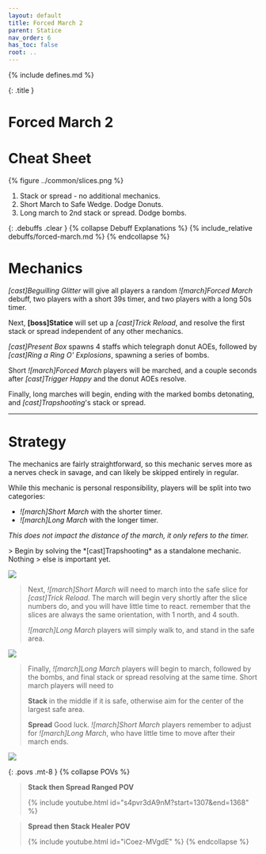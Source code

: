 ```yaml
---
layout: default
title: Forced March 2
parent: Statice
nav_order: 6
has_toc: false
root: ..
---
```


{% include defines.md %}

{: .title }
# Forced March 2

# Cheat Sheet

{% figure ../common/slices.png %}

1. Stack or spread - no additional mechanics.
2. Short March to Safe Wedge. Dodge Donuts.
3. Long march to 2nd stack or spread. Dodge bombs.

{: .debuffs .clear }
{% collapse Debuff Explanations %}
{% include_relative debuffs/forced-march.md %}
{% endcollapse %}

# Mechanics

*[cast]Beguilling Glitter* will give all players a random *![march]Forced March*
 debuff, two players with a short 39s timer, and two players with a long 50s timer.

Next, **[boss]Statice** will set up a *[cast]Trick Reload*, and resolve the
first stack or spread independent of any other mechanics.

*[cast]Present Box* spawns 4 staffs which telegraph donut AOEs, followed by
*[cast]Ring a Ring O' Explosions*, spawning a series of bombs.

Short *![march]Forced March* players will be marched, and a couple seconds after
*[cast]Trigger Happy* and the donut AOEs resolve.

Finally, long marches will begin, ending with the marked bombs detonating, and
*[cast]Trapshooting*'s stack or spread.

-----

# Strategy

The mechanics are fairly straightforward, so this mechanic serves more as a
nerves check in savage, and can likely be skipped entirely in regular.

While this mechanic is personal responsibility, players will be split into
two categories:

* *![march]Short March* with the shorter timer.
* *![march]Long March* with the longer timer.

*This does not impact the distance of the march, it only refers to the timer.*

<div class="mechanics" markdown="1">
> Begin by solving the *[cast]Trapshooting* as a standalone mechanic. Nothing
> else is important yet.

![](./timeline-1.png)

> Next, *![march]Short March* will need to march into the safe slice for
> *[cast]Trick Reload*. The march will begin very shortly after the slice
> numbers do, and you will have little time to react. remember that the slices
> are always the same orientation, with 1 north, and 4 south.
>
> *![march]Long March* players will simply walk to, and stand in the safe area.

![](./timeline-2.png)

> Finally, *![march]Long March* players will begin to march, followed by the
> bombs, and final stack or spread resolving at the same time. Short march
> players will need to
>
> **Stack** in the middle if it is safe, otherwise aim for the center of the
> largest safe area.
>
> **Spread** Good luck. *![march]Short March* players remember to adjust for
> *![march]Long March*, who have little time to move after their march ends.

![](./timeline-3.png)
</div>

{: .povs .mt-8 }
{% collapse POVs %}
> **Stack then Spread Ranged POV**
>
> {% include youtube.html id="s4pvr3dA9nM?start=1307&end=1368" %}

> **Spread then Stack Healer POV**
>
> {% include youtube.html id="iCoez-MVgdE" %}
{% endcollapse %}
